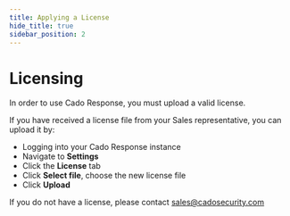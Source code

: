 ```yaml
---
title: Applying a License
hide_title: true
sidebar_position: 2
---
```


# Licensing
In order to use Cado Response, you must upload a valid license.  

If you have received a license file from your Sales representative, you can upload it by:
- Logging into your Cado Response instance
- Navigate to **Settings**
- Click the **License** tab
- Click **Select file**, choose the new license file 
- Click **Upload**

If you do not have a license, please contact sales@cadosecurity.com 